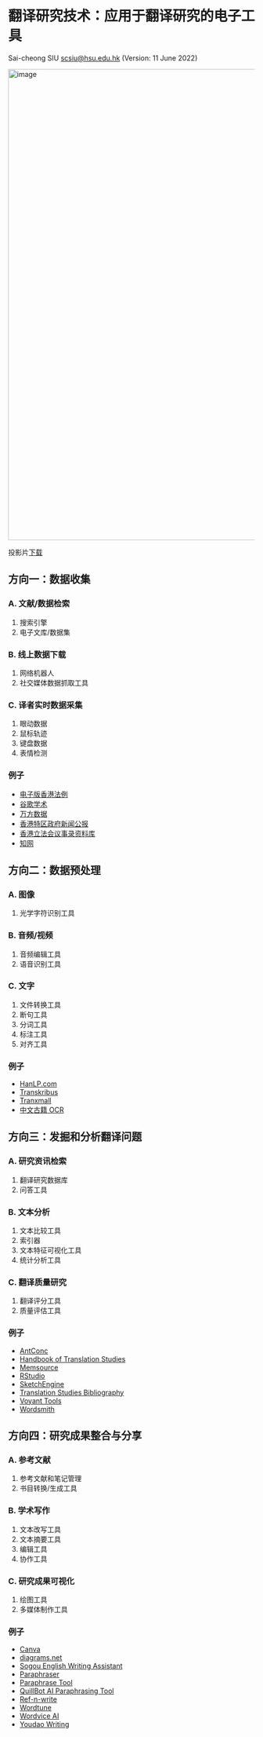 # 翻译研究技术：应用于翻译研究的电子工具

Sai-cheong SIU [scsiu@hsu.edu.hk](mailto:scsiu@hsu.edu.hk)
(Version: 11 June 2022)

<img width="960" alt="image" src="https://user-images.githubusercontent.com/107286323/173168179-9b00a0f1-32ca-49fc-9c18-8a5e61002dcb.png">

投影片[下载](https://github.com/t9nresearchtech/main/blob/main/%E7%BF%BB%E8%AF%91%E7%A0%94%E7%A9%B6%E6%8A%80%E6%9C%AF_%E5%BA%94%E7%94%A8%E4%BA%8E%E7%BF%BB%E8%AF%91%E7%A0%94%E7%A9%B6%E7%9A%84%E7%94%B5%E5%AD%90%E5%B7%A5%E5%85%B7.pdf)



## 方向一：数据收集

### A. 文献/数据检索
1. 搜索引擎
2. 电子文库/数据集

### B. 线上数据下载
1. 网络机器人
2. 社交媒体数据抓取工具

### C. 译者实时数据采集
1. 眼动数据
2. 鼠标轨迹
3. 键盘数据
4. 表情检测

### 例子
- [电子版香港法例](https://www.elegislation.gov.hk/)
- [谷歌学术](https://scholar.google.com.hk/?hl=zh-CN)
- [万方数据](https://c.wanfangdata.com.cn/periodical)
- [香港特区政府新闻公报](https://www.info.gov.hk/gia/ISD_public_Calendar_tc.html)
- [香港立法会议事录资料库](https://app.legco.gov.hk/hansarddb/sc/search.aspx)
- [知网](https://www.cnki.net/)

## 方向二：数据预处理

### A. 图像
1. 光学字符识别工具

### B. 音频/视频
1. 音频编辑工具
2. 语音识别工具

### C. 文字
1. 文件转换工具
2. 断句工具
3. 分词工具
4. 标注工具
5. 对齐工具

### 例子

- [HanLP.com](https://www.hanlp.com/index.html)
- [Transkribus](https://readcoop.eu/transkribus) 
- [Tranxmall](https://www.tmxmall.com/)
- [中文古籍 OCR](https://ocr.gj.cool/)

## 方向三：发掘和分析翻译问题

### A.	研究资讯检索
1. 翻译研究数据库
2. 问答工具

### B. 文本分析
1. 文本比较工具
2. 索引器
3. 文本特征可视化工具
4. 统计分析工具

### C. 翻译质量研究
1. 翻译评分工具
2. 质量评估工具

### 例子
- [AntConc](https://www.laurenceanthony.net/software/antconc/)
- [Handbook of Translation Studies](https://benjamins.com/online/hts/)
- [Memsource](https://www.memsource.com/)
- [RStudio](https://www.rstudio.com/)
- [SketchEngine](https://www.sketchengine.eu/)
- [Translation Studies Bibliography](https://benjamins.com/online/tsb/)
- [Voyant Tools](https://voyant-tools.org/)
- [Wordsmith](https://wordsmith.org/)

## 方向四：研究成果整合与分享

### A. 参考文献
1. 参考文献和笔记管理
2. 书目转换/生成工具

### B. 学术写作
1. 文本改写工具
2. 文本摘要工具
3. 编辑工具
4. 协作工具

### C. 研究成果可视化
1. 绘图工具
2. 多媒体制作工具

### 例子
- [Canva](https://www.canva.com/)
- [diagrams.net](https://www.diagrams.net/)
- [Sogou English Writing Assistant](https://fanyi.sogou.com/writing)
- [Paraphraser](https://www.paraphraser.io/)
- [Paraphrase Tool](https://paraphrasetool.com/)
- [QuillBot AI Paraphrasing Tool](https://quillbot.com/)
- [Ref-n-write](https://www.ref-n-write.com/)
- [Wordtune](https://www.wordtune.com/)
- [Wordvice AI](https://wordvice.ai/)
- [Youdao Writing](https://write.youdao.com/)
   
